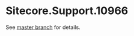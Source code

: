 # Sitecore.Support.10966

See [master branch](https://github.com/sitecoresupport/Sitecore.Support.10966) for details.